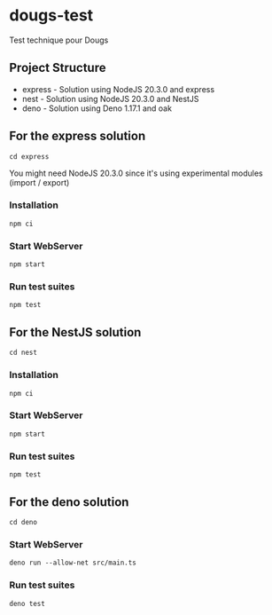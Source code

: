 # dougs-test

Test technique pour Dougs

## Project Structure

- express - Solution using NodeJS 20.3.0 and express
- nest - Solution using NodeJS 20.3.0 and NestJS
- deno - Solution using Deno 1.17.1 and oak

## For the express solution

```
cd express
```

You might need NodeJS 20.3.0 since it's using experimental modules (import /
export)

### Installation

```
npm ci
```

### Start WebServer

```
npm start
```

### Run test suites

```
npm test
```

## For the NestJS solution

```
cd nest
```

### Installation

```
npm ci
```

### Start WebServer

```
npm start
```

### Run test suites

```
npm test
```

## For the deno solution

```
cd deno
```

### Start WebServer

```
deno run --allow-net src/main.ts
```

### Run test suites

```
deno test
```
